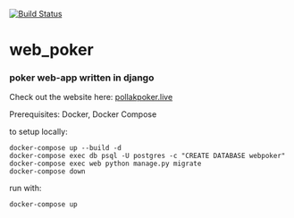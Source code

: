[![Build Status](https://travis-ci.com/tom-pollak/web_poker.svg?branch=master)](https://travis-ci.com/tom-pollak/web_poker)
# web_poker
### poker web-app written in django

Check out the website here: [pollakpoker.live](https://www.pollakpoker.live)

Prerequisites: Docker, Docker Compose

to setup locally:
```
docker-compose up --build -d
docker-compose exec db psql -U postgres -c "CREATE DATABASE webpoker"
docker-compose exec web python manage.py migrate
docker-compose down
```

run with:
```
docker-compose up
```
